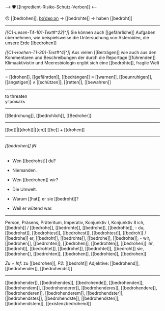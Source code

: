 --> 🛡️ [[Ingredient-Risiko-Schutz-Verben]] <--

😠 [[bedrohen]], [bəˈdʁoːən](https://youglish.com/pronounce/bedrohen/german) → [[bedrohte]] → haben [[bedroht]]

---
*[[C1-Lesen-T4-101-Text#^22|^]]* Sie können auch [[gefährliche]] Aufgaben übernehmen, wie beispielsweise die Untersuchung von Asteroiden, die unsere Erde [[bedrohen]]

*[[C1-Hoehen-T1-301-Text#^4|^]]* Aus vielen [[Beiträgen]] wie auch aus den Kommentaren und Beschreibungen der durch die Reportage [[führenden]] Klimaaktivistin und Meeresbiologin ergibt sich eine [[bedrohte]], fragile Welt

---
= [[drohen]], [[gefährden]], [[bedrängen]]
≈ [[warnen]], [[beunruhigen]], [[ängstigen]]
≠ [[schützen]], [[retten]], [[bewahren]]

---
to threaten  
угрожать

---
[[Bedrohung]], [[bedrohlich]], [[Bedroher]]

---
[[be]]|[[droh]]|[[en]]
[[be]] + [[drohen]]


---
###### [[bedrohen]] jN
- Wen [[bedrohst]] du?
- Niemanden.

- Wen [[bedrohen]] wir?
- Die Umwelt.

- Warum [[hat]] er sie [[bedroht]]?
- Weil er wütend war.

---
Person, Präsens, Präteritum, Imperativ, Konjunktiv I, Konjunktiv II
ich, [[bedroh]] / [[bedrohe]], [[bedrohte]], [[bedrohe]], [[bedrohte]], -
du, [[bedrohst]], [[bedrohtest]], [[bedrohest]], [[bedrohtest]], [[bedroh]] / [[bedrohe]]
er, [[bedroht]], [[bedrohte]], [[bedrohe]], [[bedrohte]], -
wir, [[bedrohen]], [[bedrohten]], [[bedrohen]], [[bedrohten]], [[bedrohen]]
ihr, [[bedroht]], [[bedrohtet]], [[bedrohet]], [[bedrohtet]], [[bedroht]]
sie, [[bedrohen]], [[bedrohten]], [[bedrohen]], [[bedrohten]], [[bedrohen]]

*Zu + Inf*: zu [[bedrohen]], *P2*: [[bedroht]]
Adjektive: [[bedrohend]], [[bedrohender]], [[bedrohendst]]

---
[[bedrohender]], [[bedrohendes]], [[bedrohende]], [[bedrohenden]], [[bedrohendem]], [[bedrohenderer]], [[bedrohenderes]], [[bedrohendere]], [[bedrohenderen]], [[bedrohenderem]], [[bedrohendster]], [[bedrohendstes]], [[bedrohendste]], [[bedrohendsten]], [[bedrohendstem]], [[existenzbedrohend]]